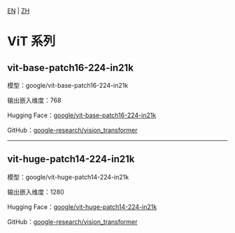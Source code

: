 [EN](../../../../en/general_embedding/visual_embedding/vit_series/README.md) | [ZH](README.md)

# ViT 系列

## vit-base-patch16-224-in21k

模型：google/vit-base-patch16-224-in21k

输出嵌入维度：768

Hugging Face：[google/vit-base-patch16-224-in21k](https://huggingface.co/google/vit-base-patch16-224-in21k)

GitHub：[google-research/vision_transformer](https://github.com/google-research/vision_transformer)

---

## vit-huge-patch14-224-in21k

模型：google/vit-huge-patch14-224-in21k

输出嵌入维度：1280

Hugging Face：[google/vit-huge-patch14-224-in21k](https://huggingface.co/google/vit-huge-patch14-224-in21k)

GitHub：[google-research/vision_transformer](https://github.com/google-research/vision_transformer) 